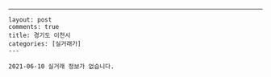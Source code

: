 ---
    layout: post
    comments: true
    title: 경기도 이천시
    categories: [실거래가]
    ---

    2021-06-10 실거래 정보가 없습니다.

    